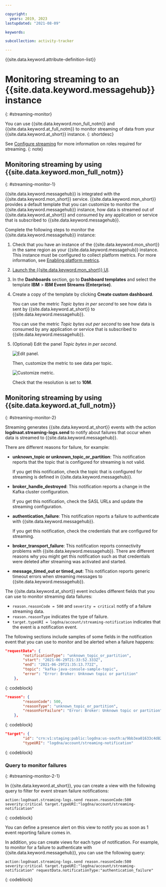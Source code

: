 ```yaml
---

copyright:
  years: 2019, 2023
lastupdated: "2021-08-09"

keywords:

subcollection: activity-tracker

---
```


{{site.data.keyword.attribute-definition-list}}

# Monitoring streaming to an {{site.data.keyword.messagehub}} instance
{: #streaming-monitor}


You can use {{site.data.keyword.mon_full_notm}} and {{site.data.keyword.at_full_notm}} to monitor streaming of data from your {{site.data.keyword.at_short}} instance.
{: shortdesc}



See [Configure streaming](/docs/activity-tracker?topic=activity-tracker-streaming#streaming-1) for more information on roles required for streaming.
{: note}

## Monitoring streaming by using {{site.data.keyword.mon_full_notm}}
{: #streaming-monitor-1}

{{site.data.keyword.messagehub}} is integrated with the {{site.data.keyword.mon_short}} service. {{site.data.keyword.mon_short}} provides a default template that you can customize to monitor the {{site.data.keyword.messagehub}} instance, how data is streamed out of {{site.data.keyword.at_short}} and consumed by any application or service that is subscribed to {{site.data.keyword.messagehub}}.


Complete the following steps to monitor the {{site.data.keyword.messagehub}} instance:

1. Check that you have an instance of the {{site.data.keyword.mon_short}} in the same region as your {{site.data.keyword.messagehub}} instance. This instance must be configured to collect platform metrics. For more information, see [Enabling platform metrics](/docs/monitoring?topic=monitoring-platform_metrics_enabling).
2. [Launch the {{site.data.keyword.mon_short}} UI](/docs/monitoring?topic=monitoring-launch).
3. In the **Dashboards** section, go to **Dashboard templates** and select the template **IBM** > **IBM Event Streams (Enterprise)**.
4. Create a copy of the template by clicking **Create custom dashboard**.

    You can use the metric *Topic bytes in per second* to see how data is sent by {{site.data.keyword.at_short}} to {{site.data.keyword.messagehub}}.

    You can use the metric *Topic bytes out per second* to see how data is consumed by any application or service that is subscribed to {{site.data.keyword.messagehub}}.

5. (Optional) Edit the panel *Topic bytes in per second*.

    ![Edit panel.](images/streaming-topic-metric.png "Edit panel")

    Then, customize the metric to see data per topic.

    ![Customize metric.](images/streaming-topic-metric-1.png "Customize metric")

    Check that the resolution is set to **10M**.




## Monitoring streaming by using {{site.data.keyword.at_full_notm}}
{: #streaming-monitor-2}

Streaming generates {{site.data.keyword.at_short}} events with the action **logdnaat.streaming-logs.send** to notify about failures that occur when data is streamed to {{site.data.keyword.messagehub}}.

There are different reasons for failure, for example:

- **unknown_topic or unknown_topic_or_partition**: This notification reports that the topic that is configured for streaming is not valid.

    If you get this notification, check the topic that is configured for streaming is defined in {{site.data.keyword.messagehub}}.

- **broker_handle_destroyed**: This notification reports a change in the Kafka cluster configuration.

    If you get this notification, check the SASL URLs and update the streaming configuration.

- **authentication_failure**: This notification reports a failure to authenticate with {{site.data.keyword.messagehub}}.

    If you get this notification, check the credentials that are configured for streaming.

- **broker_transport_failure**: This notification reports connectivity problems with {{site.data.keyword.messagehub}}. There are different reasons why you might get this notification such as that credentials were deleted after streaming was activated and started.

- **message_timed_out or timed_out**: This notification reports generic timeout errors when streaming messages to {{site.data.keyword.messagehub}}.


The {{site.data.keyword.at_short}} event includes different fields that you can use to monitor streaming data failures:
- `reason.reasonCode = 500` and `severity = critical` notify of a failure streaming data.
- `reason.reasonType` indicates the type of failure.
- `target.typeURI = logdna/account/streaming-notification` indicates that the event is a notification event.

The following sections include samples of some fields in the notification event that you can use to monitor and be alerted when a failure happens:

```json
"requestData": {
        "notificationType": "unknown_topic_or_partition",
        "start": "2021-06-29T21:33:52.333Z",
        "end": "2021-06-29T21:35:13.772Z",
        "topic": "kafka-java-console-sample-topic",
        "error": "Error: Broker: Unknown topic or partition"
    },
```
{: codeblock}

```json
"reason": {
        "reasonCode": 500,
        "reasonType": "unknown_topic_or_partition",
        "reasonForFailure": "Error: Broker: Unknown topic or partition"
    },
```
{: codeblock}

```json
"target": {
        "id": "crn:v1:staging:public:logdna:us-south:a/9bb3ea01633c4d828080de16ce34ea70:d8ba830f-b0e0-4c42-9345-8981d4a94b31:streaming-logs:",
        "typeURI": "logdna/account/streaming-notification"
```
{: codeblock}


### Query to monitor failures
{: #streaming-monitor-2-1}

In {{site.data.keyword.at_short}}, you can create a view with the following query to filter for event stream failure notifications:

```text
action:logdnaat.streaming-logs.send reason.reasonCode:500 severity:critical target.typeURI:"logdna/account/streaming-notification"
```
{: codeblock}

You can define a presence alert on this view to notify you as soon as 1 event reporting failure comes in.

In addition, you can create views for each type of notification. For example, to monitor for a failure to authenticate with {{site.data.keyword.messagehub}}, you can use the following query:

```text
action:logdnaat.streaming-logs.send reason.reasonCode:500 severity:critical target.typeURI:"logdna/account/streaming-notification" requestData.notificationType:"authentication_failure"
```
{: codeblock}
